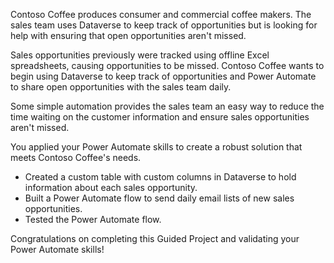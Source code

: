 Contoso Coffee produces consumer and commercial coffee makers. The sales team uses Dataverse to keep track of opportunities but is looking for help with ensuring that open opportunities aren't missed. 

Sales opportunities previously were tracked using offline Excel spreadsheets, causing opportunities to be missed. Contoso Coffee wants to begin using Dataverse to keep track of opportunities and Power Automate to share open opportunities with the sales team daily. 

Some simple automation provides the sales team  an easy way to reduce the time waiting on the customer information and ensure sales opportunities aren't missed.

You applied your Power Automate skills to create a robust solution that meets Contoso Coffee's needs.

* Created a custom table with custom columns in Dataverse to hold information about each sales opportunity.
* Built a Power Automate flow to send daily email lists of new sales opportunities.
* Tested the Power Automate flow.

Congratulations on completing this Guided Project and validating your Power Automate skills!